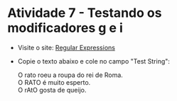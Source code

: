 # Atividade 7 - Testando os modificadores g e i


- Visite o site: [Regular Expressions](https://regex101.com/)
- Copie o texto abaixo e cole no campo "Test String":

    O rato roeu a roupa do rei de Roma.           
    O RATO é muito esperto.             
    O rAtO gosta de queijo.               

